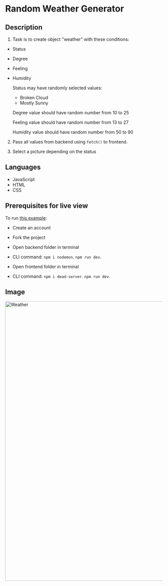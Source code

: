 # Random Weather Generator

## Description

1. Task is to create object "weather" with these conditions:

- Status
- Degree
- Feeling
- Humidity

  Status may have randomly selected values:

  - Broken Cloud
  - Mostly Sunny

  Degree value should have random number from 10 to 25

  Feeling value should have random number from 13 to 27

  Humidity value should have random number from 50 to 90

2. Pass all values from backend using `fetch()` to frontend.

3. Select a picture depending on the status

## Languages

- JavaScript
- HTML
- CSS

## Prerequisites for live view

To run [this example](https://codesandbox.io/s/weather-rxdub2?file=/package.json):

- Create an account

- Fork the project

- Open backend folder in terminal

- CLI command:
   `npm i nodemon`. 
   `npm run dev`. 

- Open frontend folder in terminal

- CLI command:
   `npm i dead-server`. 
   `npm run dev`. 

## Image

<img width="892" alt="Weather" src="https://user-images.githubusercontent.com/92999496/168154758-0af6559c-fe79-4a83-973d-683d437d7c29.png">


